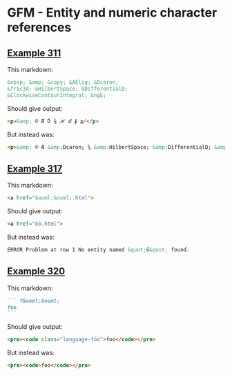 # GFM - Entity and numeric character references

## [Example 311](https://spec.commonmark.org/0.29/#example-311)

This markdown:

````````````markdown
&nbsp; &amp; &copy; &AElig; &Dcaron;
&frac34; &HilbertSpace; &DifferentialD;
&ClockwiseContourIntegral; &ngE;

````````````

Should give output:

````````````html
<p>&amp; © Æ Ď ¾ ℋ ⅆ ∲ ≧̸</p>
````````````

But instead was:

````````````html
<p>&amp; © Æ &amp;Dcaron; ¾ &amp;HilbertSpace; &amp;DifferentialD; &amp;ClockwiseContourIntegral; &amp;ngE;</p>
````````````
## [Example 317](https://spec.commonmark.org/0.29/#example-317)

This markdown:

````````````markdown
<a href="&ouml;&ouml;.html">

````````````

Should give output:

````````````html
<a href="öö.html">
````````````

But instead was:

````````````html
ERROR Problem at row 1 No entity named &quot;ö&quot; found.
````````````
## [Example 320](https://spec.commonmark.org/0.29/#example-320)

This markdown:

````````````markdown
``` f&ouml;&ouml;
foo
```

````````````

Should give output:

````````````html
<pre><code class="language-föö">foo</code></pre>
````````````

But instead was:

````````````html
<pre><code>foo</code></pre>
````````````
